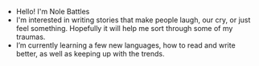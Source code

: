 - Hello! I'm Nole Battles
- I'm interested in writing stories that make people laugh, our cry, or just feel something. Hopefully it will help me sort through some of my traumas.
- I’m currently learning a few new languages, how to read and write better, as well as keeping up with the trends.


